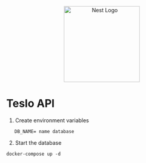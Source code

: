 <p align="center">
  <a href="http://nestjs.com/" target="blank"><img src="https://nestjs.com/img/logo-small.svg" width="200" alt="Nest Logo" /></a>
</p>

# Teslo API

1. Create environment variables

```DB_PASSWORD= password database
   DB_NAME= name database
```


2. Start the database

```
docker-compose up -d
```
